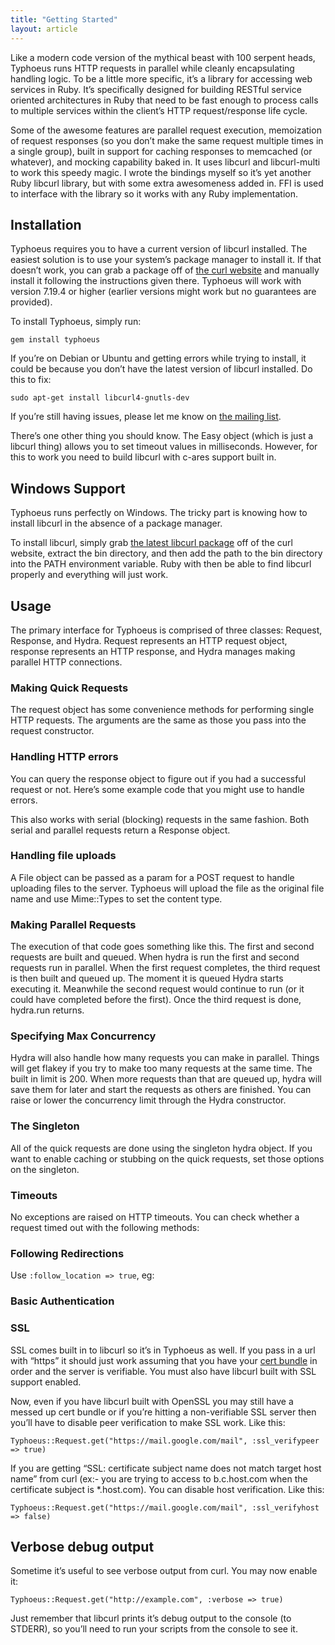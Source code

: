 ```yaml
---
title: "Getting Started"
layout: article
---
```


Like a modern code version of the mythical beast with 100 serpent heads,
Typhoeus runs HTTP requests in parallel while cleanly encapsulating handling
logic. To be a little more specific, it’s a library for accessing web services
in Ruby. It’s specifically designed for building RESTful service oriented
architectures in Ruby that need to be fast enough to process calls to multiple
services within the client’s HTTP request/response life cycle.

Some of the awesome features are parallel request execution, memoization of
request responses (so you don’t make the same request multiple times in a
single group), built in support for caching responses to memcached (or
whatever), and mocking capability baked in. It uses libcurl and libcurl-multi
to work this speedy magic. I wrote the bindings myself so it’s yet another
Ruby libcurl library, but with some extra awesomeness added in. FFI is used to
interface with the library so it works with any Ruby implementation.

##  Installation

Typhoeus requires you to have a current version of libcurl installed. The
easiest solution is to use your system’s package manager to install it. If
that doesn’t work, you can grab a package off of [the curl
website](http://curl.haxx.se/download.html) and manually install it following
the instructions given there. Typhoeus will work with version 7.19.4 or higher
(earlier versions might work but no guarantees are provided).

To install Typhoeus, simply run:

    gem install typhoeus

If you’re on Debian or Ubuntu and getting errors while trying to install, it
could be because you don’t have the latest version of libcurl installed. Do
this to fix:

    sudo apt-get install libcurl4-gnutls-dev

If you’re still having issues, please let me know on [the mailing
list](http://groups.google.com/group/typhoeus).

There’s one other thing you should know. The Easy object (which is just a
libcurl thing) allows you to set timeout values in milliseconds. However, for
this to work you need to build libcurl with c-ares support built in.

##  Windows Support

Typhoeus runs perfectly on Windows. The tricky part is knowing how to install
libcurl in the absence of a package manager.

To install libcurl, simply grab [the latest libcurl
package](http://curl.haxx.se/download.html#Win32) off of the curl website,
extract the bin directory, and then add the path to the bin directory into the
PATH environment variable. Ruby with then be able to find libcurl properly and
everything will just work.

##  Usage

The primary interface for Typhoeus is comprised of three classes: Request,
Response, and Hydra. Request represents an HTTP request object, response
represents an HTTP response, and Hydra manages making parallel HTTP
connections.

<script src="https://gist.github.com/2965397.js?file=typhoeus_getting_started_1.rb"></script>

### Making Quick Requests

The request object has some convenience methods for performing single HTTP
requests. The arguments are the same as those you pass into the request
constructor.

<script src="https://gist.github.com/2965397.js?file=quick_requests.rb"></script>

### Handling HTTP errors

You can query the response object to figure out if you had a successful
request or not. Here’s some example code that you might use to handle errors.

<script src="https://gist.github.com/2965397.js?file=handling_http_errors.rb"></script>

This also works with serial (blocking) requests in the same fashion. Both
serial and parallel requests return a Response object.

### Handling file uploads

A File object can be passed as a param for a POST request to handle uploading
files to the server. Typhoeus will upload the file as the original file name
and use Mime::Types to set the content type.

<script src="https://gist.github.com/2965397.js?file=handling_file_uploads.rb"></script>

### Making Parallel Requests

<script src="https://gist.github.com/2965397.js?file=making_parallel_requests.rb"></script>

The execution of that code goes something like this. The first and second
requests are built and queued. When hydra is run the first and second requests
run in parallel. When the first request completes, the third request is then
built and queued up. The moment it is queued Hydra starts executing it.
Meanwhile the second request would continue to run (or it could have completed
before the first). Once the third request is done, hydra.run returns.

### Specifying Max Concurrency

Hydra will also handle how many requests you can make in parallel. Things will
get flakey if you try to make too many requests at the same time. The built in
limit is 200. When more requests than that are queued up, hydra will save them
for later and start the requests as others are finished. You can raise or
lower the concurrency limit through the Hydra constructor.

<script src="https://gist.github.com/2965397.js?file=specifying_max_concurrency.rb"></script>

<!--
### Memoization

Hydra memoizes requests within a single run call. You can also disable
memoization.

<script src="https://gist.github.com/2965397.js?file=memoization.rb"></script>

### Caching

Hydra includes built in support for creating cache getters and setters. In the
following example, if there is a cache hit, the cached object is passed to the
on\_complete handler of the request object.

<script src="https://gist.github.com/2965397.js?file=caching.rb"></script>

The example shows that you can provide a block for cache\_getter and cache\_setter
which is responsible for extracting the information from a caching solution you
prefer.

### Direct Stubbing

Hydra allows you to stub out specific urls and patterns to avoid hitting
remote servers while testing.

<script src="https://gist.github.com/2965397.js?file=direct_stubbing.rb"></script>

The queued request will hit the stub. The on\_complete handler will be called
and will be passed the response object. You can also specify a regex to match
urls.

<script src="https://gist.github.com/2965397.js?file=direct_stubbing_2.rb"></script>
-->

### The Singleton

All of the quick requests are done using the singleton hydra object. If you
want to enable caching or stubbing on the quick requests, set those options on
the singleton.

<script src="https://gist.github.com/2965445.js?file=singleton.rb"></script>

### Timeouts

No exceptions are raised on HTTP timeouts. You can check whether a request
timed out with the following methods:

<script src="https://gist.github.com/2965445.js?file=timeouts.rb"></script>

### Following Redirections

Use `:follow_location => true`, eg:

<script src="https://gist.github.com/2965445.js?file=follow_redirect.rb"></script>

### Basic Authentication

<script src="https://gist.github.com/2965445.js?file=basic_auth.rb"></script>

### SSL

SSL comes built in to libcurl so it’s in Typhoeus as well. If you pass in a
url with “https” it should just work assuming that you have your [cert
bundle](http://curl.haxx.se/docs/caextract.html) in order and the server is
verifiable. You must also have libcurl built with SSL support enabled.

Now, even if you have libcurl built with OpenSSL you may still have a messed
up cert bundle or if you’re hitting a non-verifiable SSL server then you’ll
have to disable peer verification to make SSL work. Like this:

    Typhoeus::Request.get("https://mail.google.com/mail", :ssl_verifypeer => true)

If you are getting “SSL: certificate subject name does not match target host
name” from curl (ex:- you are trying to access to b.c.host.com when the
certificate subject is \*.host.com). You can disable host verification. Like
this:

    Typhoeus::Request.get("https://mail.google.com/mail", :ssl_verifyhost => false)

<!--
### LibCurl

Typhoeus also has a more raw libcurl interface. These are the Easy and Multi
objects. If you’re into accessing just the raw libcurl style, those are your
best bet.

However, by using this raw interface, you do not get access to Hydra-specific
features, such as stubbing/mocking.

SSL Certs can be provided to the Easy interface:

<script src="https://gist.github.com/2965445.js?file=libcurl_1.rb"></script>

or directly to a Typhoeus::Request :

<script src="https://gist.github.com/2965445.js?file=libcurl_2.rb"></script>

##  Advanced authentication

Thanks for the authentication piece and this description go to Oleg Ivanov
(morhekil). The major reason to start this fork was the need to perform NTLM
authentication in Ruby, and other libcurl’s authentications method were made
possible as a result. Now you can do it via Typhoeus::Easy interface using the
following API.

<script src="https://gist.github.com/2965445.js?file=advanced_auth.rb"></script>

### Other authentication types

The following authentication types are available:

  * CURLAUTH\_BASIC
  * CURLAUTH\_DIGEST
  * CURLAUTH\_GSSNEGOTIATE
  * CURLAUTH\_NTLM
  * CURLAUTH\_DIGEST\_IE
  * CURLAUTH\_AUTO

The last one (CURLAUTH\_AUTO) is really a combination of all previous methods
and is provided by Typhoeus for convenience. When you set authentication to
auto, Typhoeus will retrieve the given URL first and examine it’s headers to
confirm what auth types are supported by the server. The it will select the
strongest of available auth methods and will send the second request using the
selected authentication method.

### Authentication via the quick request interface

There’s also an easy way to perform any kind of authentication via the quick
request interface:

<script src="https://gist.github.com/2965445.js?file=auth_via_request_interface.rb"></script>

All methods listed above is available in a shorter form – :basic, :digest,
:gssnegotiate, :ntlm, :digest\_ie, :auto.

### Query of available auth types

After the initial request you can get the authentication types available on
the server via Typhoues::Easy#auth\_methods call. It will return a number

that you’ll need to decode yourself, please refer to easy.rb source code to
see the numeric values of different auth types.
-->

##  Verbose debug output

Sometime it’s useful to see verbose output from curl. You may now enable it:

    Typhoeus::Request.get("http://example.com", :verbose => true)

Just remember that libcurl prints it’s debug output to the console (to
STDERR), so you’ll need to run your scripts from the console to see it.

<!---
##  Benchmarks

I set up a benchmark to test how the parallel performance works vs Ruby’s
built in NET::HTTP. The setup was a local evented HTTP server that would take
a request, sleep for 500 milliseconds and then issued a blank response. I set
up the client to call this 20 times. Here are the results:

      net::http  0.030000   0.010000   0.040000 ( 10.054327)
      typhoeus   0.020000   0.070000   0.090000 (  0.508817)

We can see from this that NET::HTTP performs as expected, taking 10 seconds to
run 20 500ms requests. Typhoeus only takes 500ms (the time of the response
that took the longest.) One other thing to note is that Typhoeus keeps a pool
of libcurl Easy handles to use. For this benchmark I warmed the pool first. So
if you test this out it may be a bit slower until the Easy handle pool has
enough in it to run all the simultaneous requests. For some reason the easy
handles can take quite some time to allocate.
-->
